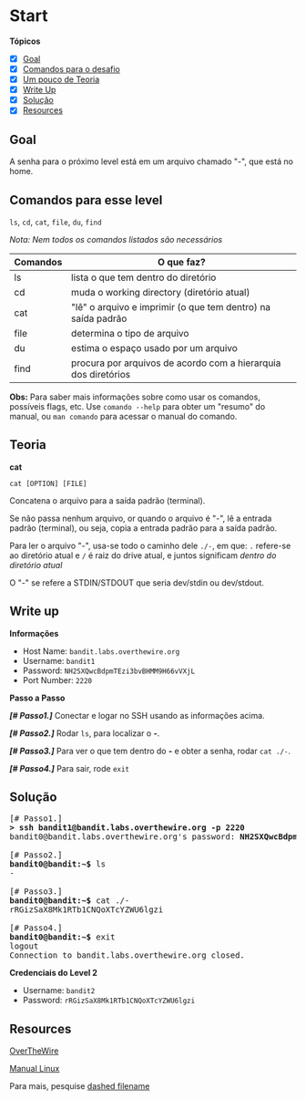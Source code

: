 # Start
**Tópicos**

- [X] [Goal](#goal)
- [X] [Comandos para o desafio](#comandos-para-esse-level)
- [X] [Um pouco de Teoria](#teoria)
- [X] [Write Up](#write-up)
- [X] [Solução](#solução)
- [X] [Resources](#resources)

## Goal
A senha para o próximo level está em um arquivo chamado "-", que está no home.

## Comandos para esse level
`ls`, `cd`, `cat`, `file`, `du`, `find`

*Nota: Nem todos os comandos listados são necessários*

 Comandos |                             O que faz?
 ---------|--------
 ls       |lista o que tem dentro do diretório
 cd       |muda o working directory (diretório atual)
 cat      |"lê" o arquivo e imprimir (o que tem dentro) na saída padrão
 file     |determina o tipo de arquivo
 du       |estima o espaço usado por um arquivo
 find     |procura por arquivos de acordo com a hierarquia dos diretórios
 
 **Obs:** Para saber mais informações sobre como usar os comandos, possíveis flags, etc. Use `comando --help` para obter um "resumo" do manual, ou `man comando` para acessar o manual do comando.

## Teoria

**cat**

`cat [OPTION] [FILE]`

Concatena o arquivo para a saída padrão (terminal).

Se não passa nenhum arquivo, or quando o arquivo é "-", lê a entrada padrão (terminal), ou seja, copia a entrada padrão para a saída padrão.

Para ler o arquivo "-", usa-se todo o caminho dele `./-`, em que: `.` refere-se ao diretório atual e `/` é raiz do drive atual, e juntos significam *dentro do diretório atual*

O "-" se refere a STDIN/STDOUT que seria dev/stdin ou dev/stdout.

## Write up
**Informações**
- Host Name: `bandit.labs.overthewire.org`
- Username: `bandit1`
- Password: `NH2SXQwcBdpmTEzi3bvBHMM9H66vVXjL`
- Port Number: `2220`

**Passo a Passo**

***[# Passo1.]*** Conectar e logar no SSH usando as informações acima.

***[# Passo2.]*** Rodar `ls`, para localizar o **-**.

***[# Passo3.]***  Para ver o que tem dentro do **-**  e obter a senha, rodar `cat ./-`.

***[# Passo4.]*** Para sair, rode `exit`

## Solução
<pre>
[# Passo1.] 
<b>> ssh bandit1@bandit.labs.overthewire.org -p 2220</b>
bandit0@bandit.labs.overthewire.org's password: <b>NH2SXQwcBdpmTEzi3bvBHMM9H66vVXjL</b>

[# Passo2.] 
<b>bandit0@bandit:~$</b> ls 
-

[# Passo3.] 
<b>bandit0@bandit:~$</b> cat ./-
rRGizSaX8Mk1RTb1CNQoXTcYZWU6lgzi

[# Passo4.]
<b>bandit0@bandit:~$</b> exit
logout
Connection to bandit.labs.overthewire.org closed.
</pre>

**Credenciais do Level 2**
- Username: `bandit2`
- Password: `rRGizSaX8Mk1RTb1CNQoXTcYZWU6lgzi`

## Resources
[OverTheWire](https://overthewire.org/wargames/bandit/bandit2.html)

[Manual Linux](https://man7.org/linux/man-pages/index.html)

Para mais, pesquise [dashed filename](https://www.google.com/search?q=dashed+filename)

